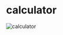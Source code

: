 # calculator
![calculator](https://user-images.githubusercontent.com/87501964/137368892-37cf950c-6c35-4d74-a0e9-3c8580f7741e.PNG)
